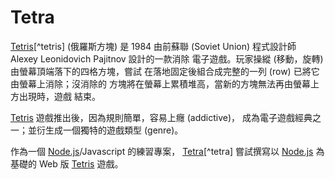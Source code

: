 # Tetra

  [Tetris][tetris][^tetris] (俄羅斯方塊) 是 1984 由前蘇聯 (Soviet Union)
  程式設計師 Alexey Leonidovich Pajitnov 設計的一款消除
  電子遊戲。玩家操縱 (移動，旋轉) 由螢幕頂端落下的四格方塊，嘗試
  在落地固定後組合成完整的一列 (row) 已將它由螢幕上消除；沒消除的
  方塊將在螢幕上累積堆高，當新的方塊無法再由螢幕上方出現時，遊戲
  結束。

  [Tetris][tetris] 遊戲推出後，因為規則簡單，容易上癮 (addictive)，
  成為電子遊戲經典之一；並衍生成一個獨特的遊戲類型 (genre)。

  作為一個 [Node.js][nodejs]/Javascript 的練習專案，
  [Tetra][tetra][^tetra] 嘗試撰寫以 [Node.js][nodejs]
  為基礎的 Web 版 [Tetris][tetris] 遊戲。

[nodejs]: https://nodejs.org
[tetra]: https://github.com/ywchiao/tetra.git
[tetris]: https://en.wikipedia.org/wiki/Tetris
